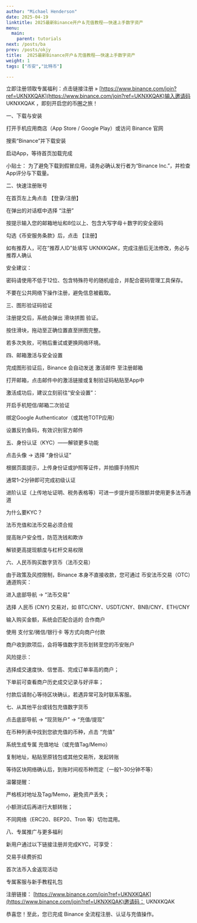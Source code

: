 ```yaml
---
author: "Michael Henderson"
date: 2025-04-19
linktitle: 2025最新Binance开户＆充值教程——快速上手数字资产
menu:
  main:
    parent: tutorials
next: /posts/ba
prev: /posts/okjy
title:  2025最新Binance开户＆充值教程——快速上手数字资产
weight: 1
tags: ["币安","比特币"]

---
```

立即注册领取专属福利：点击链接注册 » [https://www.binance.com/join?ref=UKNXKQAK](https://www.binance.com/join?ref=UKNXKQAK)输入邀请码 UKNXKQAK ，即刻开启您的币圈之旅！

一、下载与安装

打开手机应用商店（App Store / Google Play）或访问 Binance 官网

搜索“Binance”并下载安装

启动App，等待首页加载完成

小贴士： 为了避免下载到假冒应用，请务必确认发行者为“Binance Inc.”，并检查App评分与下载量。

二、快速注册账号

在首页左上角点击 【登录/注册】

在弹出的对话框中选择 “注册”

按提示输入您的邮箱地址和8位以上、包含大写字母＋数字的安全密码

勾选《币安服务条款》后，点击 【注册】

如有推荐人，可在“推荐人ID”处填写 UKNXKQAK，完成注册后无法修改，务必与推荐人确认

安全建议：

密码请使用不低于12位、包含特殊符号的随机组合，并配合密码管理工具保存。

不要在公共网络下操作注册，避免信息被截取。

三、图形验证码验证

注册提交后，系统会弹出 滑块拼图 验证。

按住滑块，拖动至正确位置直至拼图完整。

若多次失败，可稍后重试或更换网络环境。

四、邮箱激活与安全设置

完成图形验证后，Binance 会自动发送 激活邮件 至注册邮箱

打开邮箱，点击邮件中的激活链接或复制验证码粘贴至App中

激活成功后，建议立刻前往“安全设置”：

开启手机短信/邮箱二次验证

绑定Google Authenticator（或其他TOTP应用）

设置反钓鱼码，有效识别官方邮件

五、身份认证（KYC）——解锁更多功能

点击头像 → 选择 “身份认证”

根据页面提示，上传身份证或护照等证件，并拍摄手持照片

通常1–2分钟即可完成初级认证

进阶认证（上传地址证明、税务表格等）可进一步提升提币限额并使用更多法币通道

为什么要KYC？

法币充值和法币交易必须合规

提高账户安全性，防范洗钱和欺诈

解锁更高提现额度与杠杆交易权限

六、人民币购买数字货币（法币交易）

由于政策及风控限制，Binance 本身不直接收款，您可通过 币安法币交易（OTC）通道购买：

进入底部导航 → “法币交易”

选择 人民币 (CNY) 交易对，如 BTC/CNY、USDT/CNY、BNB/CNY、ETH/CNY

输入购买金额，系统会匹配合适的 合作商户

使用 支付宝/微信/银行卡 等方式向商户付款

商户收到款项后，会将等值数字货币划转至您的币安账户

风险提示：

选择成交速度快、信誉高、完成订单率高的商户；

下单前可查看商户历史成交记录与好评率；

付款后请耐心等待区块确认，若遇异常可及时联系客服。

七、从其他平台或钱包充值数字货币

点击底部导航 → “现货账户” → “充值/提现”

在币种列表中找到您欲充值的币种，点击 “充值”

系统生成专属 充值地址（或充值Tag/Memo）

复制地址，粘贴至原钱包或其他交易所，发起转账

等待区块网络确认后，到账时间视币种而定（一般1–30分钟不等）

温馨提醒：

严格核对地址及Tag/Memo，避免资产丢失；

小额测试后再进行大额转账；

不同网络（ERC20、BEP20、Tron 等）切勿混用。

八、专属推广与更多福利

新用户通过以下链接注册并完成KYC，可享受：

交易手续费折扣

首次法币入金返现活动

专属客服与新手教程礼包

注册链接： [https://www.binance.com/join?ref=UKNXKQAK](https://www.binance.com/join?ref=UKNXKQAK)邀请码： UKNXKQAK

恭喜您！至此，您已完成 Binance 全流程注册、认证与充值操作。